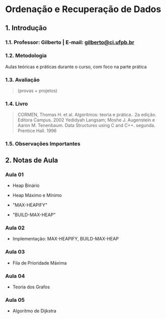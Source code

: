 # Ordenação e Recuperação de Dados

## 1. Introdução

### 1.1. Professor: Gilberto  | E-mail: gilberto@ci.ufpb.br 

### 1.2. Metodologia 

Aulas teóricas e práticas durante o curso, com foco na parte prática 

### 1.3. Avaliação 

>(provas + projetos)

### 1.4. Livro 

>CORMEN, Thomas H. et al. Algoritmos: teoria e prática.. 2a edição. Editora Campus. 2002
>Yedidyah Langsam; Moshe J. Augenstein e Aaron M. Tenenbaum. Data Structures using C and C++. segunda. Prentice Hall. 1996

### 1.5. Observações Importantes

## 2. Notas de Aula

### Aula 01

* Heap Binário

* Heap Máximo e Mínimo

* "MAX-HEAPIFY"

* "BUILD-MAX-HEAP"

### Aula 02

* Implementação: MAX-HEAPIFY, BUILD-MAX-HEAP

### Aula 03

* Fila de Prioridade Máxima

### Aula 04

* Teoria dos Grafos

### Aula 05

* Algoritmo de Dijkstra
